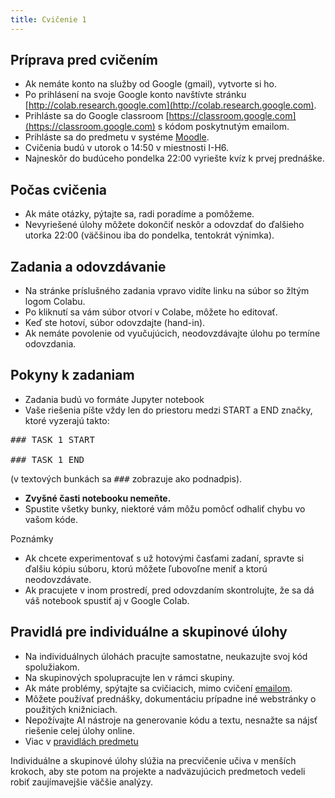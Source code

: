 ```yaml
---
title: Cvičenie 1
---
```


## Príprava pred cvičením

* Ak nemáte konto na služby od Google (gmail), vytvorte si ho.
* Po prihlásení na svoje Google konto navštívte stránku [http://colab.research.google.com](http://colab.research.google.com).
* Prihláste sa do Google classroom [https://classroom.google.com](https://classroom.google.com) s kódom poskytnutým emailom.
* Prihláste sa do predmetu v systéme [Moodle](https://moodle.uniba.sk/course/view.php?id=3421).
* Cvičenia budú v utorok o 14:50 v miestnosti I-H6.
* Najneskôr do budúceho pondelka 22:00 vyriešte kvíz k prvej prednáške.

## Počas cvičenia

* Ak máte otázky, pýtajte sa, radi poradíme a pomôžeme.
* Nevyriešené úlohy môžete dokončiť neskôr a odovzdať do ďalšieho utorka 22:00 (väčšinou iba do pondelka, tentokrát výnimka).

## Zadania a odovzdávanie

* Na stránke príslušného zadania vpravo vidíte linku na súbor so žltým logom Colabu. 
* Po kliknutí sa vám súbor otvorí v Colabe, môžete ho editovať.
* Keď ste hotoví, súbor odovzdajte (hand-in).
* Ak nemáte povolenie od vyučujúcich, neodovzdávajte úlohu po termíne odovzdania.

## Pokyny k zadaniam
* Zadania budú vo formáte Jupyter notebook
* Vaše riešenia píšte vždy len do priestoru medzi START a END značky, ktoré vyzerajú takto:
<pre>
### TASK 1 START
 
### TASK 1 END
</pre>
(v textových bunkách sa <tt>###</tt> zobrazuje ako podnadpis).
* **Zvyšné časti notebooku nemeňte.**
* Spustite všetky bunky, niektoré vám môžu pomôcť odhaliť chybu vo vašom kóde.

Poznámky
* Ak chcete experimentovať s už hotovými časťami zadaní, spravte si ďalšiu kópiu súboru, ktorú môžete ľubovoľne meniť a ktorú neodovzdávate.
* Ak pracujete v inom prostredí, pred odovzdaním skontrolujte, že sa dá váš notebook spustiť aj v Google Colab.

## Pravidlá pre individuálne a skupinové úlohy

* Na individuálnych úlohách pracujte samostatne, neukazujte svoj kód spolužiakom.
* Na skupinových spolupracujte len v rámci skupiny.
* Ak máte problémy, spýtajte sa cvičiacich, mimo cvičení [emailom](./Contact.md).
* Môžete používať prednášky, dokumentáciu prípadne iné webstránky o použitých knižniciach. 
* Nepožívajte AI nástroje na generovanie kódu a textu, nesnažte sa nájsť riešenie celej úlohy online.
* Viac v [pravidlách predmetu](./Rules.md)

Individuálne a skupinové úlohy slúžia na precvičenie učiva v menších krokoch, aby ste potom na projekte a nadväzujúcich predmetoch vedeli robiť zaujímavejšie väčšie analýzy.